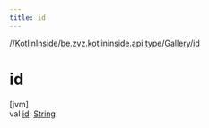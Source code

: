 ```yaml
---
title: id
---
```

//[KotlinInside](../../../index.html)/[be.zvz.kotlininside.api.type](../index.html)/[Gallery](index.html)/[id](id.html)

# id

[jvm]\
val [id](id.html): [String](https://kotlinlang.org/api/latest/jvm/stdlib/kotlin/-string/index.html)




